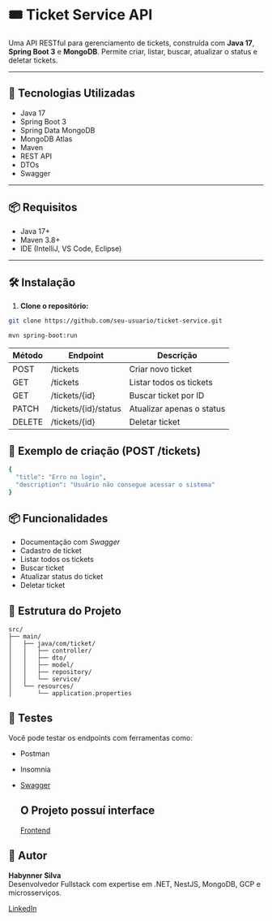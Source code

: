 # 🎟️ Ticket Service API

Uma API RESTful para gerenciamento de tickets, construída com **Java 17**, **Spring Boot 3** e **MongoDB**. Permite criar, listar, buscar, atualizar o status e deletar tickets.

---

## 🚀 Tecnologias Utilizadas

- Java 17
- Spring Boot 3
- Spring Data MongoDB
- MongoDB Atlas
- Maven
- REST API
- DTOs
- Swagger

---

## 📦 Requisitos

- Java 17+
- Maven 3.8+
- IDE (IntelliJ, VS Code, Eclipse)

---

## 🛠️ Instalação

1. **Clone o repositório:**

```bash
git clone https://github.com/seu-usuario/ticket-service.git
```

```bash
mvn spring-boot:run
```


<table>
  <thead>
    <tr>
      <th>Método</th>
      <th>Endpoint</th>
      <th>Descrição</th>
    </tr>
  </thead>
  <tbody>
    <tr>
      <td>POST</td>
      <td>/tickets</td>
      <td>Criar novo ticket</td>
    </tr>
    <tr>
      <td>GET</td>
      <td>/tickets</td>
      <td>Listar todos os tickets</td>
    </tr>
    <tr>
      <td>GET</td>
      <td>/tickets/{id}</td>
      <td>Buscar ticket por ID</td>
    </tr>
    <tr>
      <td>PATCH</td>
      <td>/tickets/{id}/status</td>
      <td>Atualizar apenas o status</td>
    </tr>
    <tr>
      <td>DELETE</td>
      <td>/tickets/{id}</td>
      <td>Deletar ticket</td>
    </tr>
  </tbody>
</table>

## 📝 Exemplo de criação (POST /tickets)

```bash
{
  "title": "Erro no login",
  "description": "Usuário não consegue acessar o sistema"
}
```
## 📦 Funcionalidades

- Documentação com *Swagger*
- Cadastro de ticket
- Listar todos os tickets
- Buscar ticket
- Atualizar status do ticket
- Deletar ticket

## 📁 Estrutura do Projeto
```
src/
├── main/
│   ├── java/com/ticket/
│   │   ├── controller/
│   │   ├── dto/
│   │   ├── model/
│   │   ├── repository/
│   │   └── service/
│   └── resources/
│       └── application.properties
```
## 🧪 Testes
Você pode testar os endpoints com ferramentas como:

- Postman

- Insomnia

- [Swagger](http://localhost:8080/swagger-ui/index.html#/)

  ## O Projeto possuí interface
   
   [Frontend](https://github.com/Habynner/Ticket-Service-Frontend)

## 👤 Autor

**Habynner Silva**  
Desenvolvedor Fullstack com expertise em .NET, NestJS, MongoDB, GCP e microsserviços.  

[LinkedIn](linkedin.com/in/habynner-silva-developer)
